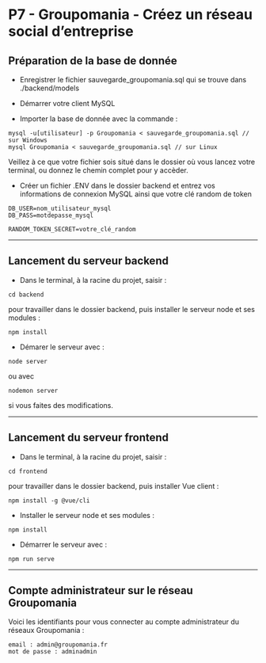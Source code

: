 # P7 - Groupomania - Créez un réseau social d’entreprise

## Préparation de la base de donnée

* Enregistrer le fichier sauvegarde_groupomania.sql qui se trouve dans ./backend/models

* Démarrer votre client MySQL

* Importer la base de donnée avec la commande :
```
mysql -u[utilisateur] -p Groupomania < sauvegarde_groupomania.sql // sur Windows
mysql Groupomania < sauvegarde_groupomania.sql // sur Linux
```
Veillez à ce que votre fichier sois situé dans le dossier où vous lancez votre terminal, ou donnez le chemin complet pour y accèder.

* Créer un fichier .ENV dans le dossier backend et entrez vos informations de connexion MySQL ainsi que votre clé random de token
```
DB_USER=nom_utilisateur_mysql
DB_PASS=motdepasse_mysql

RANDOM_TOKEN_SECRET=votre_clé_random
```

----------

## Lancement du serveur backend

* Dans le terminal, à la racine du projet, saisir :

```
cd backend
```
pour travailler dans le dossier backend, puis installer le serveur node et ses modules :
```
npm install
```
* Démarer le serveur avec :
```
node server
```
ou avec
```
nodemon server
```
si vous faites des modifications.

----------

## Lancement du serveur frontend

* Dans le terminal, à la racine du projet, saisir :
```
cd frontend
```
pour travailler dans le dossier backend, puis installer Vue client :
```
npm install -g @vue/cli
```
* Installer le serveur node et ses modules :
```
npm install
```
* Démarrer le serveur avec :
```
npm run serve
```

----------

## Compte administrateur sur le réseau Groupomania

Voici les identifiants pour vous connecter au compte administrateur du réseaux Groupomania :
```
email : admin@groupomania.fr
mot de passe : adminadmin
```
